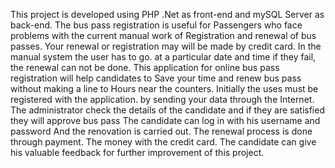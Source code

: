 This project is developed using PHP .Net as front-end and mySQL Server as back-end. The bus pass registration is useful for Passengers who face problems with the current manual work of Registration and renewal of bus passes. Your renewal or registration may will be made by credit card. In the manual system the user has to go. at a particular date and time if they fail, the renewal can not be done. This application for online bus pass registration will help candidates to Save your time and renew bus pass without making a line to Hours near the counters. Initially the uses must be registered with the application. by sending your data through the Internet. The administrator check the details of the candidate and if they are satisfied they will approve bus pass The candidate can log in with his username and password And the renovation is carried out. The renewal process is done through payment. The money with the credit card. The candidate can give his valuable feedback for further improvement of this project.
